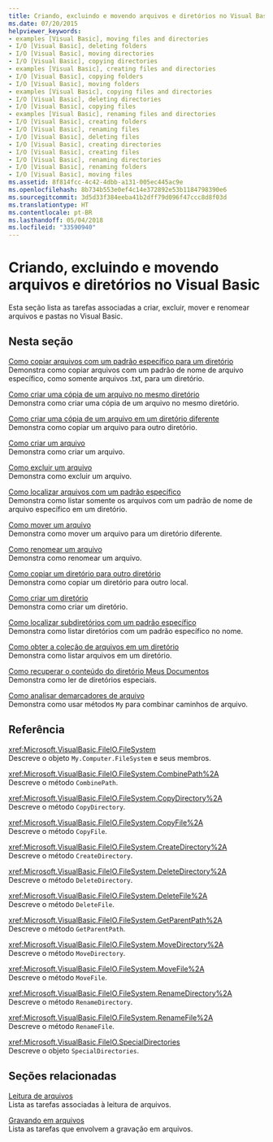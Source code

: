 ```yaml
---
title: Criando, excluindo e movendo arquivos e diretórios no Visual Basic
ms.date: 07/20/2015
helpviewer_keywords:
- examples [Visual Basic], moving files and directories
- I/O [Visual Basic], deleting folders
- I/O [Visual Basic], moving directories
- I/O [Visual Basic], copying directories
- examples [Visual Basic], creating files and directories
- I/O [Visual Basic], copying folders
- I/O [Visual Basic], moving folders
- examples [Visual Basic], copying files and directories
- I/O [Visual Basic], deleting directories
- I/O [Visual Basic], copying files
- examples [Visual Basic], renaming files and directories
- I/O [Visual Basic], creating folders
- I/O [Visual Basic], renaming files
- I/O [Visual Basic], deleting files
- I/O [Visual Basic], creating directories
- I/O [Visual Basic], creating files
- I/O [Visual Basic], renaming directories
- I/O [Visual Basic], renaming folders
- I/O [Visual Basic], moving files
ms.assetid: 8f814fcc-4c42-4dbb-a131-005ec445ac9e
ms.openlocfilehash: 8b734b553e0ef4c14e372892e53b1184798390e6
ms.sourcegitcommit: 3d5d33f384eeba41b2dff79d096f47ccc8d8f03d
ms.translationtype: HT
ms.contentlocale: pt-BR
ms.lasthandoff: 05/04/2018
ms.locfileid: "33590940"
---
```

# <a name="creating-deleting-and-moving-files-and-directories-in-visual-basic"></a>Criando, excluindo e movendo arquivos e diretórios no Visual Basic
Esta seção lista as tarefas associadas a criar, excluir, mover e renomear arquivos e pastas no Visual Basic.  
  
## <a name="in-this-section"></a>Nesta seção  
 [Como copiar arquivos com um padrão específico para um diretório](../../../../visual-basic/developing-apps/programming/drives-directories-files/how-to-copy-files-with-a-specific-pattern-to-a-directory.md)  
 Demonstra como copiar arquivos com um padrão de nome de arquivo específico, como somente arquivos .txt, para um diretório.  
  
 [Como criar uma cópia de um arquivo no mesmo diretório](../../../../visual-basic/developing-apps/programming/drives-directories-files/how-to-create-a-copy-of-a-file-in-the-same-directory.md)  
 Demonstra como criar uma cópia de um arquivo no mesmo diretório.  
  
 [Como criar uma cópia de um arquivo em um diretório diferente](../../../../visual-basic/developing-apps/programming/drives-directories-files/how-to-create-a-copy-of-a-file-in-a-different-directory.md)  
 Demonstra como copiar um arquivo para outro diretório.  
  
 [Como criar um arquivo](../../../../visual-basic/developing-apps/programming/drives-directories-files/how-to-create-a-file.md)  
 Demonstra como criar um arquivo.  
  
 [Como excluir um arquivo](../../../../visual-basic/developing-apps/programming/drives-directories-files/how-to-delete-a-file.md)  
 Demonstra como excluir um arquivo.  
  
 [Como localizar arquivos com um padrão específico](../../../../visual-basic/developing-apps/programming/drives-directories-files/how-to-find-files-with-a-specific-pattern.md)  
 Demonstra como listar somente os arquivos com um padrão de nome de arquivo específico em um diretório.  
  
 [Como mover um arquivo](../../../../visual-basic/developing-apps/programming/drives-directories-files/how-to-move-a-file.md)  
 Demonstra como mover um arquivo para um diretório diferente.  
  
 [Como renomear um arquivo](../../../../visual-basic/developing-apps/programming/drives-directories-files/how-to-rename-a-file.md)  
 Demonstra como renomear um arquivo.  
  
 [Como copiar um diretório para outro diretório](../../../../visual-basic/developing-apps/programming/drives-directories-files/how-to-copy-a-directory-to-another-directory.md)  
 Demonstra como copiar um diretório para outro local.  
  
 [Como criar um diretório](../../../../visual-basic/developing-apps/programming/drives-directories-files/how-to-create-a-directory.md)  
 Demonstra como criar um diretório.  
  
 [Como localizar subdiretórios com um padrão específico](../../../../visual-basic/developing-apps/programming/drives-directories-files/how-to-find-subdirectories-with-a-specific-pattern.md)  
 Demonstra como listar diretórios com um padrão específico no nome.  
  
 [Como obter a coleção de arquivos em um diretório](../../../../visual-basic/developing-apps/programming/drives-directories-files/how-to-get-the-collection-of-files-in-a-directory.md)  
 Demonstra como listar arquivos em um diretório.  
  
 [Como recuperar o conteúdo do diretório Meus Documentos](../../../../visual-basic/developing-apps/programming/drives-directories-files/how-to-retrieve-the-contents-of-the-my-documents-directory.md)  
 Demonstra como ler de diretórios especiais.  
  
 [Como analisar demarcadores de arquivo](../../../../visual-basic/developing-apps/programming/drives-directories-files/how-to-parse-file-paths.md)  
 Demonstra como usar métodos `My` para combinar caminhos de arquivo.  
  
## <a name="reference"></a>Referência  
 <xref:Microsoft.VisualBasic.FileIO.FileSystem>  
 Descreve o objeto `My.Computer.FileSystem` e seus membros.  
  
 <xref:Microsoft.VisualBasic.FileIO.FileSystem.CombinePath%2A>  
 Descreve o método `CombinePath`.  
  
 <xref:Microsoft.VisualBasic.FileIO.FileSystem.CopyDirectory%2A>  
 Descreve o método `CopyDirectory`.  
  
 <xref:Microsoft.VisualBasic.FileIO.FileSystem.CopyFile%2A>  
 Descreve o método `CopyFile`.  
  
 <xref:Microsoft.VisualBasic.FileIO.FileSystem.CreateDirectory%2A>  
 Descreve o método `CreateDirectory`.  
  
 <xref:Microsoft.VisualBasic.FileIO.FileSystem.DeleteDirectory%2A>  
 Descreve o método `DeleteDirectory`.  
  
 <xref:Microsoft.VisualBasic.FileIO.FileSystem.DeleteFile%2A>  
 Descreve o método `DeleteFile`.  
  
 <xref:Microsoft.VisualBasic.FileIO.FileSystem.GetParentPath%2A>  
 Descreve o método `GetParentPath`.  
  
 <xref:Microsoft.VisualBasic.FileIO.FileSystem.MoveDirectory%2A>  
 Descreve o método `MoveDirectory`.  
  
 <xref:Microsoft.VisualBasic.FileIO.FileSystem.MoveFile%2A>  
 Descreve o método `MoveFile`.  
  
 <xref:Microsoft.VisualBasic.FileIO.FileSystem.RenameDirectory%2A>  
 Descreve o método `RenameDirectory`.  
  
 <xref:Microsoft.VisualBasic.FileIO.FileSystem.RenameFile%2A>  
 Descreve o método `RenameFile`.  
  
 <xref:Microsoft.VisualBasic.FileIO.SpecialDirectories>  
 Descreve o objeto `SpecialDirectories`.  
  
## <a name="related-sections"></a>Seções relacionadas  
 [Leitura de arquivos](../../../../visual-basic/developing-apps/programming/drives-directories-files/reading-from-files.md)  
 Lista as tarefas associadas à leitura de arquivos.  
  
 [Gravando em arquivos](../../../../visual-basic/developing-apps/programming/drives-directories-files/writing-to-files.md)  
 Lista as tarefas que envolvem a gravação em arquivos.
